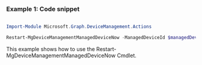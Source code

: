 ### Example 1: Code snippet

```powershell

Import-Module Microsoft.Graph.DeviceManagement.Actions

Restart-MgDeviceManagementManagedDeviceNow -ManagedDeviceId $managedDeviceId

```
This example shows how to use the Restart-MgDeviceManagementManagedDeviceNow Cmdlet.

